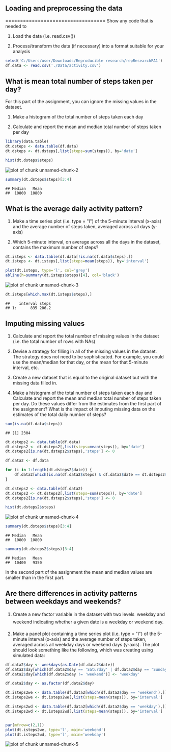 ## Loading and preprocessing the data
==================================
Show any code that is needed to

1. Load the data (i.e. read.csv())

1. Process/transform the data (if necessary) into a format suitable for your analysis


```r
setwd('C:/Users/user/Downloads/Reproducible research/repResearchPA1')
df.data <- read.csv('./Data/activity.csv')
```

## What is mean total number of steps taken per day?

For this part of the assignment, you can ignore the missing values in the dataset.

1. Make a histogram of the total number of steps taken each day

1. Calculate and report the mean and median total number of steps taken per day


```r
library(data.table)
dt.dsteps <- data.table(df.data)
dt.dsteps <- dt.dsteps[,list(steps=sum(steps)), by='date']

hist(dt.dsteps$steps)
```

![plot of chunk unnamed-chunk-2](figure/unnamed-chunk-2.png) 

```r
summary(dt.dsteps$steps)[3:4]
```

```
## Median   Mean 
##  10800  10800
```

## What is the average daily activity pattern?

1. Make a time series plot (i.e. type = "l") of the 5-minute interval (x-axis) and 
the average number of steps taken, averaged across all days (y-axis)

1. Which 5-minute interval, on average across all the days in the dataset, 
contains the maximum number of steps?


```r
dt.isteps <- data.table(df.data[!is.na(df.data$steps),])
dt.isteps <- dt.isteps[,list(steps=mean(steps)), by='interval']

plot(dt.isteps, type='l', col='grey')
abline(h=summary(dt.isteps$steps)[4], col='black')
```

![plot of chunk unnamed-chunk-3](figure/unnamed-chunk-3.png) 

```r
dt.isteps[which.max(dt.isteps$steps),]
```

```
##    interval steps
## 1:      835 206.2
```

## Imputing missing values

1. Calculate and report the total number of missing values in the dataset (i.e. 
the total number of rows with NAs)

1. Devise a strategy for filling in all of the missing values in the dataset. 
The strategy does not need to be sophisticated. For example, you could use 
the mean/median for that day, or the mean for that 5-minute interval, etc.

1. Create a new dataset that is equal to the original dataset 
but with the missing data filled in.

1. Make a histogram of the total number of steps taken each day and Calculate 
and report the mean and median total number of steps taken per day. 
Do these values differ from the estimates from the first part of the assignment? 
What is the impact of imputing missing data on the estimates of the total daily number of steps?


```r
sum(is.na(df.data$steps))
```

```
## [1] 2304
```

```r
dt.dsteps2 <- data.table(df.data)
dt.dsteps2 <- dt.dsteps2[,list(steps=mean(steps)), by='date']
dt.dsteps2[is.na(dt.dsteps2$steps),'steps'] <- 0

df.data2 <- df.data

for (i in 1:length(dt.dsteps2$date)) {
    df.data2[which(is.na(df.data2$steps) & df.data2$date == dt.dsteps2$date[i]),'steps'] <- dt.dsteps2$steps[1]
}

dt.dsteps2 <- data.table(df.data2)
dt.dsteps2 <- dt.dsteps2[,list(steps=sum(steps)), by='date']
dt.dsteps2[is.na(dt.dsteps2$steps),'steps'] <- 0

hist(dt.dsteps2$steps)
```

![plot of chunk unnamed-chunk-4](figure/unnamed-chunk-4.png) 

```r
summary(dt.dsteps$steps)[3:4]
```

```
## Median   Mean 
##  10800  10800
```

```r
summary(dt.dsteps2$steps)[3:4]
```

```
## Median   Mean 
##  10400   9350
```

In the second part of the assignment the mean and median values are smaller than in the first part.

## Are there differences in activity patterns between weekdays and weekends?

1. Create a new factor variable in the dataset with two levels  weekday 
and weekend indicating whether a given date is a weekday or weekend day.

1. Make a panel plot containing a time series plot (i.e. type = "l") of the 
5-minute interval (x-axis) and the average number of steps taken, 
averaged across all weekday days or weekend days (y-axis). The plot should 
look something like the following, which was creating using simulated data:



```r
df.data2$day <- weekdays(as.Date(df.data2$date))
df.data2$day[which(df.data2$day == 'Saturday' | df.data2$day == 'Sunday')] <- 'weekend'
df.data2$day[which(df.data2$day != 'weekend')] <- 'weekday'

df.data2$day <- as.factor(df.data2$day)

dt.isteps2we <- data.table(df.data2[which(df.data2$day == 'weekend'),])
dt.isteps2we <- dt.isteps2we[,list(steps=mean(steps)), by='interval']

dt.isteps2wd <- data.table(df.data2[which(df.data2$day == 'weekday'),])
dt.isteps2wd <- dt.isteps2wd[,list(steps=mean(steps)), by='interval']


par(mfrow=c(2,1)) 
plot(dt.isteps2we, type='l', main='weekend')
plot(dt.isteps2wd, type='l', main='weekday')
```

![plot of chunk unnamed-chunk-5](figure/unnamed-chunk-5.png) 

